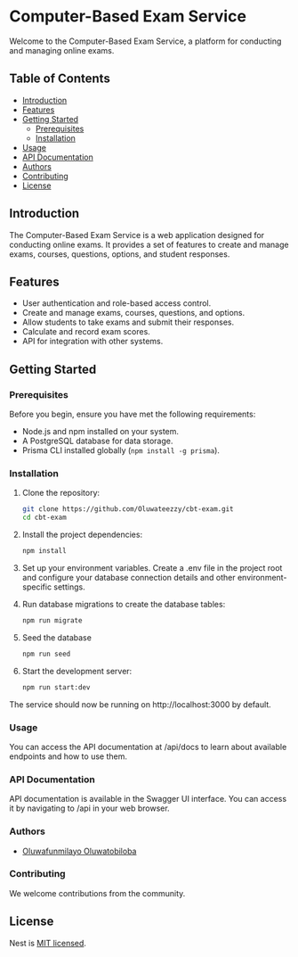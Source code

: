 # Computer-Based Exam Service

Welcome to the Computer-Based Exam Service, a platform for conducting and managing online exams.

## Table of Contents

- [Introduction](#introduction)
- [Features](#features)
- [Getting Started](#getting-started)
  - [Prerequisites](#prerequisites)
  - [Installation](#installation)
- [Usage](#usage)
- [API Documentation](#api-documentation)
- [Authors](#authors)
- [Contributing](#contributing)
- [License](#license)

## Introduction

The Computer-Based Exam Service is a web application designed for conducting online exams. It provides a set of features to create and manage exams, courses, questions, options, and student responses.

## Features

- User authentication and role-based access control.
- Create and manage exams, courses, questions, and options.
- Allow students to take exams and submit their responses.
- Calculate and record exam scores.
- API for integration with other systems.

## Getting Started

### Prerequisites

Before you begin, ensure you have met the following requirements:

- Node.js and npm installed on your system.
- A PostgreSQL database for data storage.
- Prisma CLI installed globally (`npm install -g prisma`).

### Installation

1. Clone the repository:

   ```sh
   git clone https://github.com/Oluwateezzy/cbt-exam.git
   cd cbt-exam
2. Install the project dependencies:

   ```sh
   npm install
3. Set up your environment variables. Create a .env file in the project root and configure your database connection details and other environment-specific settings.
4. Run database migrations to create the database tables:
   ```sh
   npm run migrate
5. Seed the database
   ```sh
   npm run seed
6. Start the development server:
   ```sh
   npm run start:dev
The service should now be running on http://localhost:3000 by default.

### Usage
You can access the API documentation at /api/docs to learn about available endpoints and how to use them.

### API Documentation
API documentation is available in the Swagger UI interface. You can access it by navigating to /api in your web browser.

### Authors
- [Oluwafunmilayo Oluwatobiloba](https://github.com/oluwateezzy)

### Contributing
We welcome contributions from the community.

## License
Nest is [MIT licensed](LICENSE).

